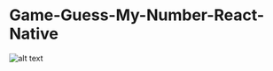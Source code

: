 # Game-Guess-My-Number-React-Native

![alt text](https://github.com/DenysVedernykov/Game-Guess-My-Number-React-Native/blob/main/demo.gif?raw=true)
